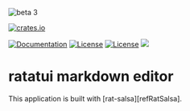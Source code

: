 ![beta 3](https://img.shields.io/badge/stability-β--3-850101)

[![crates.io](https://img.shields.io/crates/v/rat-widget.svg)](https://crates.io/crates/rat-widget)

[![Documentation](https://docs.rs/rat-widget/badge.svg)](https://docs.rs/rat-widget)
[![License](https://img.shields.io/badge/license-MIT-blue.svg)](https://opensource.org/licenses/MIT)
[![License](https://img.shields.io/badge/license-APACHE-blue.svg)](https://www.apache.org/licenses/LICENSE-2.0)
![](https://tokei.rs/b1/github/thscharler/rat-salsa)

# ratatui markdown editor

This application is built with [rat-salsa][refRatSalsa].
